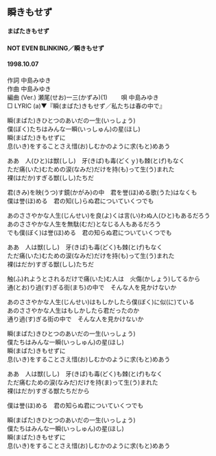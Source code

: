 ## 瞬きもせず
#### まばたきもせず
#### NOT EVEN BLINKING／瞬きもせず
#### 1998.10.07


作詞     中島みゆき　　　　　   
作曲      中島みゆき  　　　   
編曲 (Ver.) 瀬尾(せお)一三(かずみ)(1)　　
唄     中島みゆき    
□ LYRIC (a)▼『瞬(まばた)きもせず／私たちは春の中で』   
   
瞬(まばた)きひとつのあいだの一生(いっしょう)   
僕(ぼく)たちはみんな一瞬(いっしゅん)の星(ほし)   
瞬(まばた)きもせずに   
息(いき)をすることさえ惜(お)しむかのように求(もと)めあう   
   
ああ　人(ひと)は獣(しし)　牙(きば)も毒(どくｙ)も棘(とげ)もなく   
ただ痛(いた)むための涙(なみだ)だけを持(も)って生(う)まれた   
裸(はだか)すぎる獣(しし)たちだ   
   
君(きみ)を映(うつ)す鏡(かがみ)の中　君を誉(ほ)める歌(うた)はなくも   
僕は誉(ほ)める　君の知(し)らぬ君についていくつでも   
   
あのささやかな人生(じんせい)を良(よ)くは言(い)わぬ人(ひと)もあるだろう   
あのささやかな人生を無駄(むだ)となじる人もあるだろう   
でも僕(ぼく)は誉(ほ)める　君の知らぬ君についていくつでも   
   
ああ　人は獣(しし)　牙(きば)も毒(どく)も棘(とげ)もなく   
ただ痛(いた)むための涙(なみだ)だけを持(も)って生(う)まれた   
裸(はだか)すぎる獣(しし)たちだ   
   
触(ふ)れようとされるだけで痛(いた)む人は　火傷(かしょう)してるから   
通(とお)り過(す)ぎる街(まち)の中で　そんな人を見かけないか   
   
あのささやかな人生(じんせい)はもしかしたら僕(ぼく)に似(に)ている   
あのささやかな人生はもしかしたら君だったのか   
通り過(す)ぎる街の中で　そんな人を見かけないか   
   
瞬(まばた)きひとつのあいだの一生(いっしょう)   
僕たちはみんな一瞬(いっしゅん)の星(ほし)   
瞬(まばた)きもせずに   
息(いき)をすることさえ惜(お)しむかのように求(もと)めあう   
   
ああ　人は獣(しし)　牙(きば)も毒(どく)も棘(とげ)もなく   
ただ痛むための涙(なみだ)だけを持(ま)って生(う)まれた   
裸(はだか)すぎる獣たちだから   
   
僕は誉(ほ)める　君の知らぬ君についていくつでも   
   
瞬(まばた)きひとつのあいだの一生(いっしょう)   
僕たちはみんな一瞬(いっしゅん)の星(ほし)   
瞬(まばた)きもせずに   
息(いき)をすることさえ惜(お)しむかのように求(もと)めあう   